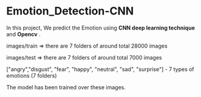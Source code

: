 # Emotion_Detection-CNN

In this project, We predict the Emotion using **CNN deep learning technique** and **Opencv** .

images/train => there are 7 folders of around total 28000 images

images/test => there are 7 folders of around total 7000 images

["angry","disgust", "fear", "happy", "neutral", "sad", "surprise"] - 7 types of emotions (7 folders)

The model has been trained over these images.

